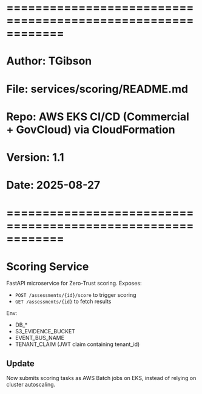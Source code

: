 # ============================================================
# Author: TGibson
# File: services/scoring/README.md
# Repo: AWS EKS CI/CD (Commercial + GovCloud) via CloudFormation
# Version: 1.1
# Date: 2025-08-27
# ============================================================
# Scoring Service

FastAPI microservice for Zero-Trust scoring. Exposes:
- `POST /assessments/{id}/score` to trigger scoring
- `GET /assessments/{id}` to fetch results

Env:
- DB_*
- S3_EVIDENCE_BUCKET
- EVENT_BUS_NAME
- TENANT_CLAIM (JWT claim containing tenant_id)


## Update
Now submits scoring tasks as AWS Batch jobs on EKS, instead of relying on cluster autoscaling.
